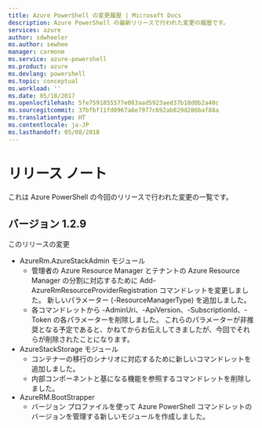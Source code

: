 ```yaml
---
title: Azure PowerShell の変更履歴 | Microsoft Docs
description: Azure PowerShell の最新リリースで行われた変更の履歴です。
services: azure
author: sdwheeler
ms.author: sewhee
manager: carmonm
ms.service: azure-powershell
ms.product: azure
ms.devlang: powershell
ms.topic: conceptual
ms.workload: ''
ms.date: 05/18/2017
ms.openlocfilehash: 5fe7591855577e083aad5923aed37b18d0b2a40c
ms.sourcegitcommit: 37bfbf11fd0967a8e7977c692ab829d286baf88a
ms.translationtype: HT
ms.contentlocale: ja-JP
ms.lasthandoff: 05/08/2018
---
```

# <a name="release-notes"></a>リリース ノート

これは Azure PowerShell の今回のリリースで行われた変更の一覧です。

## <a name="version-129"></a>バージョン 1.2.9

このリリースの変更

* AzureRm.AzureStackAdmin モジュール
    + 管理者の Azure Resource Manager とテナントの Azure Resource Manager の分割に対応するために Add-AzureRmResourceProviderRegistration コマンドレットを変更しました。 新しいパラメーター (-ResourceManagerType) を追加しました。
    + 各コマンドレットから -AdminUri、-ApiVersion、-SubscriptionId、-Token の各パラメーターを削除しました。 これらのパラメーターが非推奨となる予定であると、かねてからお伝えしてきましたが、今回でそれらが削除されたことになります。
* AzureStackStorage モジュール
    + コンテナーの移行のシナリオに対応するために新しいコマンドレットを追加しました。
    + 内部コンポーネントと基になる機能を参照するコマンドレットを削除しました。
* AzureRM.BootStrapper
    + バージョン プロファイルを使って Azure PowerShell コマンドレットのバージョンを管理する新しいモジュールを作成しました。